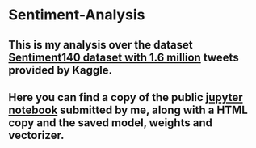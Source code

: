# Sentiment-Analysis

## This is my analysis over the dataset [Sentiment140 dataset with 1.6 million](https://www.kaggle.com/kazanova/sentiment140) tweets provided by Kaggle.

## Here you can find a copy of the public [jupyter notebook](https://www.kaggle.com/exequielmoneva/sentiment-analysis) submitted by me, along with a HTML copy and the saved model, weights and vectorizer.
